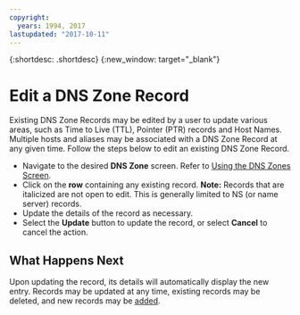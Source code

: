 ```yaml
---
copyright:
  years: 1994, 2017
lastupdated: "2017-10-11"
---
```


{:shortdesc: .shortdesc}
{:new_window: target="_blank"}

# Edit a DNS Zone Record

Existing DNS Zone Records may be edited by a user to update various areas, such as Time to Live (TTL), Pointer (PTR) records and Host Names. Multiple hosts and aliases may be associated with a DNS Zone Record at any given time. Follow the steps below to edit an existing DNS Zone Record.

* Navigate to the desired **DNS Zone** screen. Refer to [Using the DNS Zones Screen](use-dns-zones-screen.html).
* Click on the **row** containing any existing record. **Note:** Records that are italicized are not open to edit. This is generally limited to NS (or name server) records.
* Update the details of the record as necessary.
* Select the **Update** button to update the record, or select **Cancel** to cancel the action.

## What Happens Next

Upon updating the record, its details will automatically display the new entry. Records may be updated at any time, existing records may be deleted, and new records may be [added](add-dns-zone-record.html).
